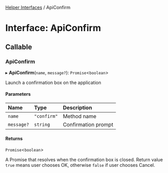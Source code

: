 [Helper Interfaces](../README.md) / ApiConfirm

# Interface: ApiConfirm

## Callable

### ApiConfirm

▸ **ApiConfirm**(`name`, `message?`): `Promise`<`boolean`\>

Launch a confirmation box on the application

#### Parameters

| Name | Type | Description |
| :------ | :------ | :------ |
| `name` | ``"confirm"`` | Method name |
| `message?` | `string` | Confirmation prompt |

#### Returns

`Promise`<`boolean`\>

A Promise that resolves when the confirmation box is closed.
Return value `true` means user chooses OK, otherwise `false` if user chooses Cancel.
